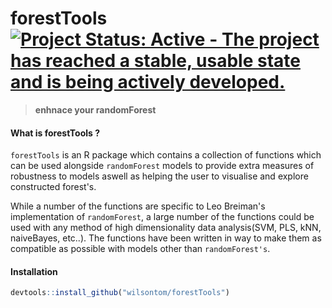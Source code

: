 
# forestTools [![Project Status: Active - The project has reached a stable, usable state and is being actively developed.](http://www.repostatus.org/badges/latest/active.svg)](http://www.repostatus.org/#active)
 > __enhnace your randomForest__

#### What is forestTools ?

`forestTools` is an R package which contains a collection of functions which can be used alongside `randomForest` models to provide extra measures of robustness to models aswell as helping the user to visualise and explore constructed forest's.

While a number of the functions are specific to Leo Breiman's implementation of `randomForest`, a large number of the functions could be used with any method of high dimensionality data analysis(SVM, PLS, kNN, naiveBayes, etc..). The functions have been written in way to make them as compatible as possible with models other than `randomForest's`.


#### Installation

```R
devtools::install_github("wilsontom/forestTools")
```
